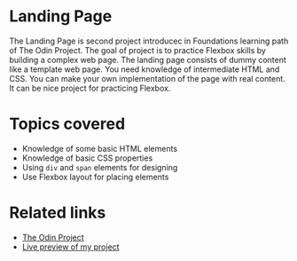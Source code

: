 # Landing Page
The Landing Page is second project introducec in Foundations learning path of The Odin Project. The goal of project is to practice Flexbox skills by building a complex web page. The landing page consists of dummy content like a template web page. You need knowledge of intermediate HTML and CSS. You can make your own implementation of the page with real content. It can be nice project for practicing Flexbox.

# Topics covered
- Knowledge of some basic HTML elements
- Knowledge of basic CSS properties
- Using `div` and `span` elements for designing
- Use Flexbox layout for placing elements

# Related links
- [The Odin Project](https://www.theodinproject.com)
- [Live preview of my project](https://tirth132.github.io/landing-page)
